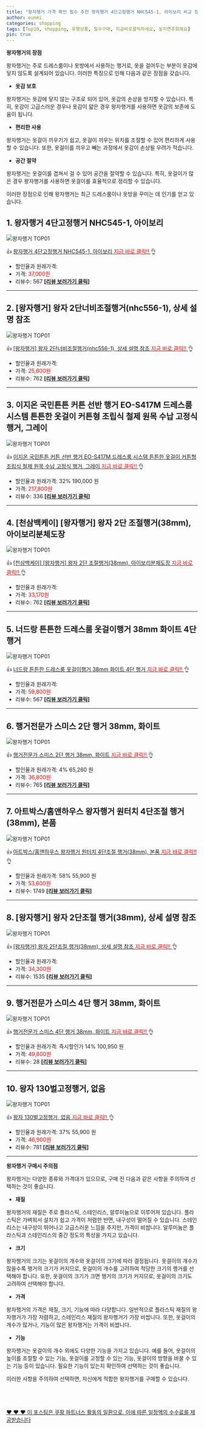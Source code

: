```yaml
---
title: "왕자행거 가격 확인 필수 추천 왕자행거 4단고정행거 NHC545-1, 아이보리 비교 장점 구매가이드"
author: eunmi.
categories: shopping
tags: [Top10, shopping, 유행상품, 필수구매, 지금바로클릭하세요, 놓치면후회해요]
pin: true
---
```

**왕자행거의 장점**

왕자행거는 주로 드레스룸이나 옷방에서 사용하는 행거로, 옷을 걸어두는 부분이 옷감에 닿지 않도록 설계되어 있습니다. 이러한 특징으로 인해 다음과 같은 장점을 갖습니다.

* **옷감 보호**

왕자행거는 옷감에 닿지 않는 구조로 되어 있어, 옷감의 손상을 방지할 수 있습니다. 특히, 옷감이 고급스러운 경우나 옷감이 얇은 경우 왕자행거를 사용하면 옷감의 보존에 도움이 됩니다.

* **편리한 사용**

왕자행거는 옷걸이 끼우기가 쉽고, 옷걸이 끼우는 위치를 조절할 수 있어 편리하게 사용할 수 있습니다. 또한, 옷걸이를 끼우고 빼는 과정에서 옷감이 손상될 우려가 적습니다.

* **공간 절약**

왕자행거는 옷걸이를 겹쳐서 걸 수 있어 공간을 절약할 수 있습니다. 특히, 옷걸이가 많은 경우 왕자행거를 사용하면 옷걸이를 효율적으로 정리할 수 있습니다.

이러한 장점으로 인해 왕자행거는 최근 드레스룸이나 옷방을 꾸미는 데 인기를 얻고 있습니다.

   

## 1. 왕자행거 4단고정행거 NHC545-1, 아이보리

![왕자행거 TOP01](https://thumbnail6.coupangcdn.com/thumbnails/remote/230x230ex/image/vendor_inventory/8983/49f684a5ff416164e8847384124187f21feea86f39d0809dbbe38df9d398.jpg)


👍 [왕자행거 4단고정행거 NHC545-1, 아이보리 <font color=red> 지금 바로 클릭!! </font> ](https://link.coupang.com/re/AFFSDP?lptag=AF3617701&subid=GithubCoopas&pageKey=7153982363&traceid=V0-153&itemId=341795351&vendorItemId=70269352909) 👌 


- 할인율과 원래가격: 
- 가격: <span style='color:red'>37,000원</span>
- 리뷰수: 567  [**[리뷰 보러가기 클릭]**](https://link.coupang.com/re/AFFSDP?lptag=AF3617701&subid=GithubCoopas&pageKey=7153982363&traceid=V0-153&itemId=341795351&vendorItemId=70269352909)

---


   

## 2. [왕자행거] 왕자 2단너비조절행거(nhc556-1), 상세 설명 참조

![왕자행거 TOP01](https://thumbnail6.coupangcdn.com/thumbnails/remote/230x230ex/image/vendor_inventory/306b/5b1ca816ea6ac6d07653fa505c6cf9373ba4d192952e0310a9040f0a89ef.jpg)


👍 [[왕자행거] 왕자 2단너비조절행거(nhc556-1), 상세 설명 참조 <font color=red> 지금 바로 클릭!! </font> ](https://link.coupang.com/re/AFFSDP?lptag=AF3617701&subid=GithubCoopas&pageKey=99319552&traceid=V0-153&itemId=303954908&vendorItemId=4696873453) 👌 


- 할인율과 원래가격: 
- 가격: <span style='color:red'>25,600원</span>
- 리뷰수: 762  [**[리뷰 보러가기 클릭]**](https://link.coupang.com/re/AFFSDP?lptag=AF3617701&subid=GithubCoopas&pageKey=99319552&traceid=V0-153&itemId=303954908&vendorItemId=4696873453)

---


   

## 3. 이지온 국민튼튼 커튼 선반 행거 EO-S417M 드레스룸 시스템 튼튼한 옷걸이 커튼형 조립식 철제 원목 수납 고정식 행거, 그레이

![왕자행거 TOP01](https://thumbnail8.coupangcdn.com/thumbnails/remote/230x230ex/image/vendor_inventory/7c9b/7e96b7e8e7ddb0cd2e335d2a3e98cc1eb94c7ee04d3b218ecde5f7b27851.jpg)


👍 [이지온 국민튼튼 커튼 선반 행거 EO-S417M 드레스룸 시스템 튼튼한 옷걸이 커튼형 조립식 철제 원목 수납 고정식 행거, 그레이 <font color=red> 지금 바로 클릭!! </font> ](https://link.coupang.com/re/AFFSDP?lptag=AF3617701&subid=GithubCoopas&pageKey=7219561318&traceid=V0-153&itemId=18291502424&vendorItemId=73554641502) 👌 


- 할인율과 원래가격: 32%  190,000   원
- 가격: <span style='color:red'>217,800원</span>
- 리뷰수: 336  [**[리뷰 보러가기 클릭]**](https://link.coupang.com/re/AFFSDP?lptag=AF3617701&subid=GithubCoopas&pageKey=7219561318&traceid=V0-153&itemId=18291502424&vendorItemId=73554641502)

---


   

## 4. [천삼백케이] [왕자행거] 왕자 2단 조절행거(38mm), 아이보리분체도장

![왕자행거 TOP01](https://thumbnail6.coupangcdn.com/thumbnails/remote/230x230ex/image/vendor_inventory/6eea/451a297823d7e57bf62d1cc47e09cdcaa107d6a2edbd24ceb221ae362b17.jpg)


👍 [[천삼백케이] [왕자행거] 왕자 2단 조절행거(38mm), 아이보리분체도장 <font color=red> 지금 바로 클릭!! </font> ](https://link.coupang.com/re/AFFSDP?lptag=AF3617701&subid=GithubCoopas&pageKey=132178217&traceid=V0-153&itemId=388851162&vendorItemId=81985905459) 👌 


- 할인율과 원래가격: 
- 가격: <span style='color:red'>33,170원</span>
- 리뷰수: 762  [**[리뷰 보러가기 클릭]**](https://link.coupang.com/re/AFFSDP?lptag=AF3617701&subid=GithubCoopas&pageKey=132178217&traceid=V0-153&itemId=388851162&vendorItemId=81985905459)

---


   

## 5. 너드랑 튼튼한 드레스룸 옷걸이행거 38mm 화이트 4단 행거

![왕자행거 TOP01](https://thumbnail7.coupangcdn.com/thumbnails/remote/230x230ex/image/vendor_inventory/a3ca/a9d9f3428603d768b47f39c2e2f4a581e60cdc56ad964f471787ff0df44b.png)


👍 [너드랑 튼튼한 드레스룸 옷걸이행거 38mm 화이트 4단 행거 <font color=red> 지금 바로 클릭!! </font> ](https://link.coupang.com/re/AFFSDP?lptag=AF3617701&subid=GithubCoopas&pageKey=6190196561&traceid=V0-153&itemId=12212774867&vendorItemId=84881281182) 👌 


- 할인율과 원래가격: 
- 가격: <span style='color:red'>59,800원</span>
- 리뷰수: 567  [**[리뷰 보러가기 클릭]**](https://link.coupang.com/re/AFFSDP?lptag=AF3617701&subid=GithubCoopas&pageKey=6190196561&traceid=V0-153&itemId=12212774867&vendorItemId=84881281182)

---


   

## 6. 행거전문가 스미스 2단 행거 38mm, 화이트

![왕자행거 TOP01](https://thumbnail6.coupangcdn.com/thumbnails/remote/230x230ex/image/retail/images/3210443990308295-32f9fee3-1c29-4815-91c3-11cd37fc3210.png)


👍 [행거전문가 스미스 2단 행거 38mm, 화이트 <font color=red> 지금 바로 클릭!! </font> ](https://link.coupang.com/re/AFFSDP?lptag=AF3617701&subid=GithubCoopas&pageKey=1419600268&traceid=V0-153&itemId=7678640774&vendorItemId=74968944255) 👌 


- 할인율과 원래가격: 4%  65,260   원
- 가격: <span style='color:red'>36,800원</span>
- 리뷰수: 765  [**[리뷰 보러가기 클릭]**](https://link.coupang.com/re/AFFSDP?lptag=AF3617701&subid=GithubCoopas&pageKey=1419600268&traceid=V0-153&itemId=7678640774&vendorItemId=74968944255)

---


   

## 7. 아트박스/홈앤하우스 왕자행거 원터치 4단조절 행거(38mm), 본품

![왕자행거 TOP01](https://thumbnail7.coupangcdn.com/thumbnails/remote/230x230ex/image/vendor_inventory/ad8a/43d311ebf5073fe5809787a2048bae5e162fa05a549b49c26ca0549066f2.jpg)


👍 [아트박스/홈앤하우스 왕자행거 원터치 4단조절 행거(38mm), 본품 <font color=red> 지금 바로 클릭!! </font> ](https://link.coupang.com/re/AFFSDP?lptag=AF3617701&subid=GithubCoopas&pageKey=7153982363&traceid=V0-153&itemId=17991420458&vendorItemId=70268591187) 👌 


- 할인율과 원래가격: 58%  55,900   원
- 가격: <span style='color:red'>53,600원</span>
- 리뷰수: 1749  [**[리뷰 보러가기 클릭]**](https://link.coupang.com/re/AFFSDP?lptag=AF3617701&subid=GithubCoopas&pageKey=7153982363&traceid=V0-153&itemId=17991420458&vendorItemId=70268591187)

---


   

## 8. [왕자행거] 왕자 2단조절 행거(38mm), 상세 설명 참조

![왕자행거 TOP01](https://thumbnail7.coupangcdn.com/thumbnails/remote/230x230ex/image/vendor_inventory/8b34/0997ad446f88c4da40948ea8b330e35ecf5111cd94825817af0827ebe44b.jpg)


👍 [[왕자행거] 왕자 2단조절 행거(38mm), 상세 설명 참조 <font color=red> 지금 바로 클릭!! </font> ](https://link.coupang.com/re/AFFSDP?lptag=AF3617701&subid=GithubCoopas&pageKey=7371839484&traceid=V0-153&itemId=19018185830&vendorItemId=4173322360) 👌 


- 할인율과 원래가격: 
- 가격: <span style='color:red'>34,300원</span>
- 리뷰수: 1535  [**[리뷰 보러가기 클릭]**](https://link.coupang.com/re/AFFSDP?lptag=AF3617701&subid=GithubCoopas&pageKey=7371839484&traceid=V0-153&itemId=19018185830&vendorItemId=4173322360)

---


   

## 9. 행거전문가 스미스 4단 행거 38mm, 화이트

![왕자행거 TOP01](https://thumbnail10.coupangcdn.com/thumbnails/remote/230x230ex/image/retail/images/756327134449029-c37e3a5e-f395-4895-b310-30fc2fadf39d.png)


👍 [행거전문가 스미스 4단 행거 38mm, 화이트 <font color=red> 지금 바로 클릭!! </font> ](https://link.coupang.com/re/AFFSDP?lptag=AF3617701&subid=GithubCoopas&pageKey=1419600297&traceid=V0-153&itemId=7678640770&vendorItemId=74968944252) 👌 


- 할인율과 원래가격: 즉시할인가 14%  100,950   원
- 가격: <span style='color:red'>49,800원</span>
- 리뷰수: 28  [**[리뷰 보러가기 클릭]**](https://link.coupang.com/re/AFFSDP?lptag=AF3617701&subid=GithubCoopas&pageKey=1419600297&traceid=V0-153&itemId=7678640770&vendorItemId=74968944252)

---


   

## 10. 왕자 130벌고정행거, 없음

![왕자행거 TOP01](https://thumbnail9.coupangcdn.com/thumbnails/remote/230x230ex/image/vendor_inventory/a93d/992156f31cd17db33a9060ebca5e862480dfc94d9dc88637a0503ae7b2a9.jpg)


👍 [왕자 130벌고정행거, 없음 <font color=red> 지금 바로 클릭!! </font> ](https://link.coupang.com/re/AFFSDP?lptag=AF3617701&subid=GithubCoopas&pageKey=163729895&traceid=V0-153&itemId=469813705&vendorItemId=81492641074) 👌 


- 할인율과 원래가격: 37%  55,900   원
- 가격: <span style='color:red'>46,900원</span>
- 리뷰수: 781  [**[리뷰 보러가기 클릭]**](https://link.coupang.com/re/AFFSDP?lptag=AF3617701&subid=GithubCoopas&pageKey=163729895&traceid=V0-153&itemId=469813705&vendorItemId=81492641074)

---
**왕자행거 구매시 주의점**

왕자행거는 다양한 종류와 가격대가 있으므로, 구매 전 다음과 같은 사항을 주의하여 선택하는 것이 좋습니다.

* **재질**

왕자행거의 재질은 주로 플라스틱, 스테인리스, 알루미늄으로 이루어져 있습니다. 플라스틱은 가벼워서 설치가 쉽고 가격이 저렴한 반면, 내구성이 떨어질 수 있습니다. 스테인리스는 내구성이 뛰어나고 고급스러운 느낌을 주지만, 가격이 비쌉니다. 알루미늄은 플라스틱과 스테인리스의 중간 정도의 특성을 가지고 있습니다.

* **크기**

왕자행거의 크기는 옷걸이의 개수와 옷걸이의 크기에 따라 결정됩니다. 옷걸이의 개수가 많을수록 행거의 크기가 커지므로, 옷걸이의 개수를 고려하여 적당한 크기의 행거를 선택해야 합니다. 또한, 옷걸이의 크기가 크면 행거의 크기가 커지므로, 옷걸이의 크기도 고려하여 선택해야 합니다.

* **가격**

왕자행거의 가격은 재질, 크기, 기능에 따라 다양합니다. 일반적으로 플라스틱 재질의 왕자행거가 가장 저렴하고, 스테인리스 재질의 왕자행거가 가장 비쌉니다. 또한, 옷걸이의 개수가 많거나, 기능이 많은 왕자행거는 가격이 비쌉니다.

* **기능**

왕자행거는 옷걸이의 개수 외에도 다양한 기능을 가지고 있습니다. 예를 들어, 옷걸이의 높이를 조절할 수 있는 기능, 옷걸이를 고정할 수 있는 기능, 옷걸이의 방향을 바꿀 수 있는 기능 등이 있습니다. 필요한 기능이 있는지 확인하여 선택하는 것이 좋습니다.

이러한 사항을 주의하여 선택하면, 자신에게 적합한 왕자행거를 구매할 수 있습니다.<br><br><br><br><br> [ ❤ ❤ ❤ 이 포스팅은 쿠팡 파트너스 활동의 일환으로, 이에 따른 일정액의 수수료를 제공받습니다](https://link.coupang.com/a/bcEFyh)